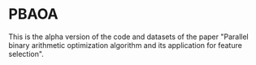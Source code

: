 # PBAOA

This is the alpha version of the code and datasets of the paper "Parallel binary arithmetic optimization algorithm and its application for feature selection".


